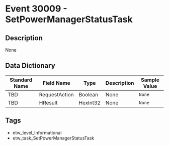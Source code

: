 # Event 30009 - SetPowerManagerStatusTask

## Description
None

## Data Dictionary
|Standard Name|Field Name|Type|Description|Sample Value|
|---|---|---|---|---|
|TBD|RequestAction|Boolean|None|`None`|
|TBD|HResult|HexInt32|None|`None`|

## Tags
* etw_level_Informational
* etw_task_SetPowerManagerStatusTask